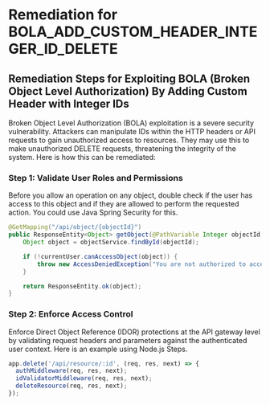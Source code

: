 # Remediation for BOLA_ADD_CUSTOM_HEADER_INTEGER_ID_DELETE

## Remediation Steps for Exploiting BOLA (Broken Object Level Authorization) By Adding Custom Header with Integer IDs 

Broken Object Level Authorization (BOLA) exploitation is a severe security vulnerability. Attackers can manipulate IDs within the HTTP headers or API requests to gain unauthorized access to resources. They may use this to make unauthorized DELETE requests, threatening the integrity of the system. Here is how this can be remediated:

### Step 1: Validate User Roles and Permissions
Before you allow an operation on any object, double check if the user has access to this object and if they are allowed to perform the requested action. You could use Java Spring Security for this.

```java
@GetMapping("/api/object/{objectId}")
public ResponseEntity<Object> getObject(@PathVariable Integer objectId, UserPrincipal currentUser) {
    Object object = objectService.findById(objectId);

    if (!currentUser.canAccessObject(object)) {
        throw new AccessDeniedException("You are not authorized to access this resource.");
    }

    return ResponseEntity.ok(object);
}
```
### Step 2: Enforce Access Control
Enforce Direct Object Reference (IDOR) protections at the API gateway level by validating request headers and parameters against the authenticated user context. Here is an example using Node.js Steps.
```javascript
app.delete('/api/resource/:id', (req, res, next) => {
  authMiddleware(req, res, next);
  idValidatorMiddleware(req, res, next);
  deleteResource(req, res, next);
});
```